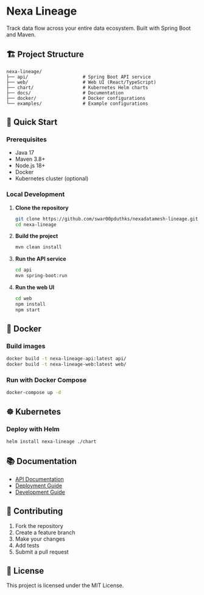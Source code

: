 # Nexa Lineage

Track data flow across your entire data ecosystem. Built with Spring Boot and Maven.

## 🏗️ Project Structure

```
nexa-lineage/
├── api/                    # Spring Boot API service
├── web/                    # Web UI (React/TypeScript)
├── chart/                  # Kubernetes Helm charts
├── docs/                   # Documentation
├── docker/                 # Docker configurations
└── examples/               # Example configurations
```

## 🚀 Quick Start

### Prerequisites

- Java 17
- Maven 3.8+
- Node.js 18+
- Docker
- Kubernetes cluster (optional)

### Local Development

1. **Clone the repository**
   ```bash
   git clone https://github.com/swar00pduthks/nexadatamesh-lineage.git
   cd nexa-lineage
   ```

2. **Build the project**
   ```bash
   mvn clean install
   ```

3. **Run the API service**
   ```bash
   cd api
   mvn spring-boot:run
   ```

4. **Run the web UI**
   ```bash
   cd web
   npm install
   npm start
   ```

## 🐳 Docker

### Build images
```bash
docker build -t nexa-lineage-api:latest api/
docker build -t nexa-lineage-web:latest web/
```

### Run with Docker Compose
```bash
docker-compose up -d
```

## ☸️ Kubernetes

### Deploy with Helm
```bash
helm install nexa-lineage ./chart
```

## 📚 Documentation

- [API Documentation](docs/api.md)
- [Deployment Guide](docs/deployment.md)
- [Development Guide](docs/development.md)

## 🤝 Contributing

1. Fork the repository
2. Create a feature branch
3. Make your changes
4. Add tests
5. Submit a pull request

## 📄 License

This project is licensed under the MIT License. 